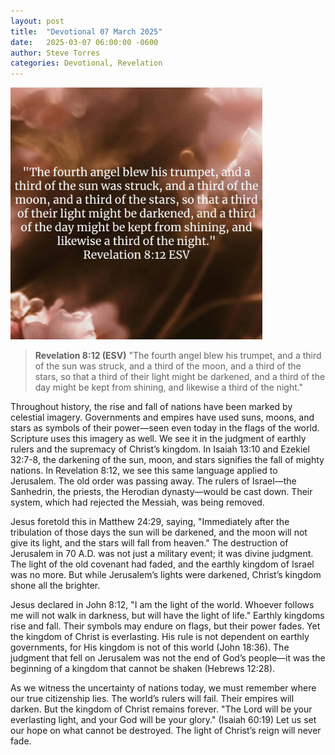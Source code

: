 ```yaml
---
layout: post
title:  "Devotional 07 March 2025"
date:   2025-03-07 06:00:00 -0600
author: Steve Torres
categories: Devotional, Revelation
---
```

<img src="https://github.com/ElEsteeb/ElEsteeb.github.io/blob/main/images/devotionals/Rev-8_12.jpg?raw=true" alt="Revelation 8:12.jpg" style="max-width: 80%; height: auto;">

>**Revelation 8:12 (ESV)**
>"The fourth angel blew his trumpet, and a third of the sun was struck, and a third of the moon, and a third of the stars, so that a third of their light might be darkened, and a third of the day might be kept from shining, and likewise a third of the night."

Throughout history, the rise and fall of nations have been marked by celestial imagery. Governments and empires have used suns, moons, and stars as symbols of their power—seen even today in the flags of the world. Scripture uses this imagery as well. We see it in the judgment of earthly rulers and the supremacy of Christ’s kingdom. In Isaiah 13:10 and Ezekiel 32:7-8, the darkening of the sun, moon, and stars signifies the fall of mighty nations. In Revelation 8:12, we see this same language applied to Jerusalem. The old order was passing away. The rulers of Israel—the Sanhedrin, the priests, the Herodian dynasty—would be cast down. Their system, which had rejected the Messiah, was being removed.

Jesus foretold this in Matthew 24:29, saying, "Immediately after the tribulation of those days the sun will be darkened, and the moon will not give its light, and the stars will fall from heaven." The destruction of Jerusalem in 70 A.D. was not just a military event; it was divine judgment. The light of the old covenant had faded, and the earthly kingdom of Israel was no more. But while Jerusalem’s lights were darkened, Christ’s kingdom shone all the brighter.

Jesus declared in John 8:12, "I am the light of the world. Whoever follows me will not walk in darkness, but will have the light of life." Earthly kingdoms rise and fall. Their symbols may endure on flags, but their power fades. Yet the kingdom of Christ is everlasting. His rule is not dependent on earthly governments, for His kingdom is not of this world (John 18:36). The judgment that fell on Jerusalem was not the end of God’s people—it was the beginning of a kingdom that cannot be shaken (Hebrews 12:28).

As we witness the uncertainty of nations today, we must remember where our true citizenship lies. The world’s rulers will fail. Their empires will darken. But the kingdom of Christ remains forever. "The Lord will be your everlasting light, and your God will be your glory." (Isaiah 60:19) Let us set our hope on what cannot be destroyed. The light of Christ’s reign will never fade.

<script src="https://www.biblegateway.com/public/link-to-us/tooltips/bglinks.js" type="text/javascript"></script>
<script type="text/javascript">
BGLinks.version = "ESV";
BGLinks.linkVerses();
</script>
